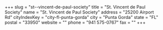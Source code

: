 +++
slug = "st--vincent-de-paul-society"
title = "St. Vincent de Paul Society"
name = "St. Vincent de Paul Society"
address = "25200 Airport Rd"
cityIndexKey = "city-fl-punta-gorda"
city = "Punta Gorda"
state = "FL"
postal = "33950"
website = ""
phone = "941 575-0767"
fax = ""
+++
